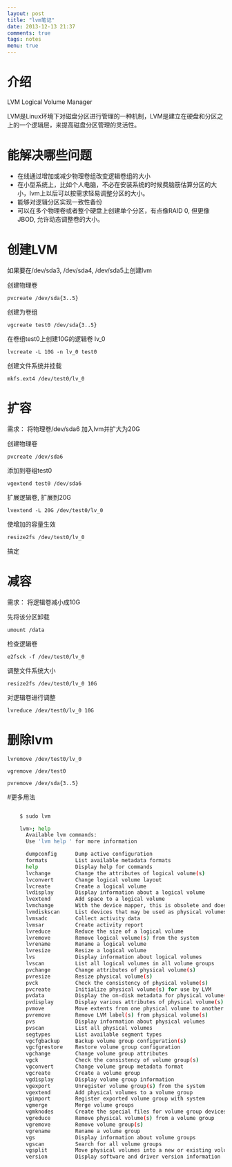 ```yaml
---
layout: post
title: "lvm笔记"
date: 2013-12-13 21:37
comments: true
tags: notes
menu: true
---
```


# 介绍

LVM Logical Volume Manager

LVM是Linux环境下对磁盘分区进行管理的一种机制，LVM是建立在硬盘和分区之上的一个逻辑层，来提高磁盘分区管理的灵活性。

# 能解决哪些问题

+ 在线通过增加或减少物理卷组改变逻辑卷组的大小
+ 在小型系统上，比如个人电脑，不必在安装系统的时候费脑筋估算分区的大小，lvm上以后可以按需求轻易调整分区的大小。
+ 能够对逻辑分区实现一致性备份
+ 可以在多个物理卷或者整个硬盘上创建单个分区，有点像RAID 0, 但更像JBOD, 允许动态调整卷的大小。

# 创建LVM

如果要在/dev/sda3, /dev/sda4, /dev/sda5上创建lvm

创建物理卷

    pvcreate /dev/sda{3..5}
创建为卷组

    vgcreate test0 /dev/sda{3..5}
在卷组test0上创建10G的逻辑卷 lv_0

    lvcreate -L 10G -n lv_0 test0
创建文件系统并挂载

    mkfs.ext4 /dev/test0/lv_0

# 扩容

需求： 将物理卷/dev/sda6 加入lvm并扩大为20G

创建物理卷

    pvcreate /dev/sda6
添加到卷组test0

    vgextend test0 /dev/sda6
扩展逻辑卷, 扩展到20G

    lvextend -L 20G /dev/test0/lv_0
使增加的容量生效

    resize2fs /dev/test0/lv_0
搞定

# 减容

需求： 将逻辑卷减小成10G

先将该分区卸载

    umount /data
检查逻辑卷

    e2fsck -f /dev/test0/lv_0
调整文件系统大小

    resize2fs /dev/test0/lv_0 10G
对逻辑卷进行调整

    lvreduce /dev/test0/lv_0 10G

# 删除lvm

    lvremove /dev/test0/lv_0

    vgremove /dev/test0

    pvremove /dev/sda{3..5}

#更多用法

```bash

    $ sudo lvm

    lvm>; help
      Available lvm commands:
      Use 'lvm help ' for more information

      dumpconfig      Dump active configuration
      formats         List available metadata formats
      help            Display help for commands
      lvchange        Change the attributes of logical volume(s)
      lvconvert       Change logical volume layout
      lvcreate        Create a logical volume
      lvdisplay       Display information about a logical volume
      lvextend        Add space to a logical volume
      lvmchange       With the device mapper, this is obsolete and does nothing.
      lvmdiskscan     List devices that may be used as physical volumes
      lvmsadc         Collect activity data
      lvmsar          Create activity report
      lvreduce        Reduce the size of a logical volume
      lvremove        Remove logical volume(s) from the system
      lvrename        Rename a logical volume
      lvresize        Resize a logical volume
      lvs             Display information about logical volumes
      lvscan          List all logical volumes in all volume groups
      pvchange        Change attributes of physical volume(s)
      pvresize        Resize physical volume(s)
      pvck            Check the consistency of physical volume(s)
      pvcreate        Initialize physical volume(s) for use by LVM
      pvdata          Display the on-disk metadata for physical volume(s)
      pvdisplay       Display various attributes of physical volume(s)
      pvmove          Move extents from one physical volume to another
      pvremove        Remove LVM label(s) from physical volume(s)
      pvs             Display information about physical volumes
      pvscan          List all physical volumes
      segtypes        List available segment types
      vgcfgbackup     Backup volume group configuration(s)
      vgcfgrestore    Restore volume group configuration
      vgchange        Change volume group attributes
      vgck            Check the consistency of volume group(s)
      vgconvert       Change volume group metadata format
      vgcreate        Create a volume group
      vgdisplay       Display volume group information
      vgexport        Unregister volume group(s) from the system
      vgextend        Add physical volumes to a volume group
      vgimport        Register exported volume group with system
      vgmerge         Merge volume groups
      vgmknodes       Create the special files for volume group devices in /dev
      vgreduce        Remove physical volume(s) from a volume group
      vgremove        Remove volume group(s)
      vgrename        Rename a volume group
      vgs             Display information about volume groups
      vgscan          Search for all volume groups
      vgsplit         Move physical volumes into a new or existing volume group
      version         Display software and driver version information
```